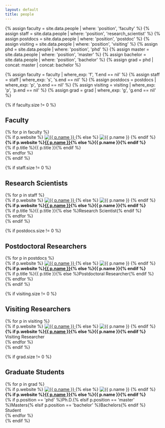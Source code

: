 ```yaml
---
layout: default
title: people
---
```


{% assign faculty = site.data.people | where: 'position', 'faculty' %}
{% assign staff = site.data.people | where: 'position', 'research_scientist' %}
{% assign postdocs = site.data.people | where: 'position', 'postdoc' %}
{% assign visiting = site.data.people | where: 'position', 'visiting' %}
{% assign phd = site.data.people | where: 'position', 'phd' %}
{% assign master = site.data.people | where: 'position', 'master' %}
{% assign bachelor = site.data.people | where: 'position', 'bachelor' %}
{% assign grad = phd | concat: master | concat: bachelor %}

{% assign faculty = faculty | where_exp: 'f', 'f.end == nil' %}
{% assign staff = staff | where_exp: 's', 's.end == nil' %}
{% assign postdocs = postdocs | where_exp: 'p', 'p.end == nil' %}
{% assign visiting = visiting | where_exp: 'p', 'p.end == nil' %}
{% assign grad = grad | where_exp: 'g', 'g.end == nil' %}

<div class="people">

{% if faculty.size != 0 %}
<h2>Faculty</h2>
<div class="row">
{% for p in faculty %}
<div class="col">
{% if p.website %}
<a href="{{ p.website }}">
  <img src="img/people/{% if p.img %}{{ p.img }}{% else %}default.png{% endif %}" alt="{{ p.name }}"/>
</a>
{% else %}
  <img src="img/people/{% if p.img %}{{ p.img }}{% else %}default.png{% endif %}" alt="{{ p.name }}"/>
{% endif %}
<br/>
<b>{% if p.website %}<a href="{{ p.website }}">{{ p.name }}</a>{% else %}{{ p.name }}{% endif %}</b>
<br/>
{% if p.title %}{{ p.title }}{% endif %}
</div>
{% endfor %}
</div>
{% endif %}

{% if staff.size != 0 %}
<h2>Research Scientists</h2>
<div class="row">
{% for p in staff %}
<div class="col">
{% if p.website %}
<a href="{{ p.website }}">
  <img src="img/people/{% if p.img %}{{ p.img }}{% else %}default.png{% endif %}" alt="{{ p.name }}"/>
</a>
{% else %}
  <img src="img/people/{% if p.img %}{{ p.img }}{% else %}default.png{% endif %}" alt="{{ p.name }}"/>
{% endif %}
<br/>
<b>{% if p.website %}<a href="{{ p.website }}">{{ p.name }}</a>{% else %}{{ p.name }}{% endif %}</b>
<br/>
{% if p.title %}{{ p.title }}{% else %}Research Scientist{% endif %}
</div>
{% endfor %}
</div>
{% endif %}

{% if postdocs.size != 0 %}
<h2>Postdoctoral Researchers</h2>
<div class="row">
{% for p in postdocs %}
<div class="col">
{% if p.website %}
<a href="{{ p.website }}">
  <img src="img/people/{% if p.img %}{{ p.img }}{% else %}default.png{% endif %}" alt="{{ p.name }}"/>
</a>
{% else %}
  <img src="img/people/{% if p.img %}{{ p.img }}{% else %}default.png{% endif %}" alt="{{ p.name }}"/>
{% endif %}
<br/>
<b>{% if p.website %}<a href="{{ p.website }}">{{ p.name }}</a>{% else %}{{ p.name }}{% endif %}</b>
<br/>
{% if p.title %}{{ p.title }}{% else %}Postdoctoral Researcher{% endif %}
</div>
{% endfor %}
</div>
{% endif %}

{% if visiting.size != 0 %}
<h2>Visiting Researchers</h2>
<div class="row">
{% for p in visiting %}
<div class="col">
{% if p.website %}
<a href="{{ p.website }}">
  <img src="img/people/{% if p.img %}{{ p.img }}{% else %}default.png{% endif %}" alt="{{ p.name }}"/>
</a>
{% else %}
  <img src="img/people/{% if p.img %}{{ p.img }}{% else %}default.png{% endif %}" alt="{{ p.name }}"/>
{% endif %}
<br/>
<b>{% if p.website %}<a href="{{ p.website }}">{{ p.name }}</a>{% else %}{{ p.name }}{% endif %}</b>
<br/>
Visiting Researcher
</div>
{% endfor %}
</div>
{% endif %}

{% if grad.size != 0 %}
<h2>Graduate Students</h2>
<div class="row">
{% for p in grad %}
<div class="col">
{% if p.website %}
<a href="{{ p.website }}">
  <img src="img/people/{% if p.img %}{{ p.img }}{% else %}default.png{% endif %}" alt="{{ p.name }}"/>
</a>
{% else %}
  <img src="img/people/{% if p.img %}{{ p.img }}{% else %}default.png{% endif %}" alt="{{ p.name }}"/>
{% endif %}
<br/>
<b>{% if p.website %}<a href="{{ p.website }}">{{ p.name }}</a>{% else %}{{ p.name }}{% endif %}</b>
<br/>
{% if p.position == 'phd' %}Ph.D.{% elsif p.position == 'master' %}Masters{% elsif p.position == 'bachelor' %}Bachelors{% endif %} Student
</div>
{% endfor %}
</div>
{% endif %}

</div>
